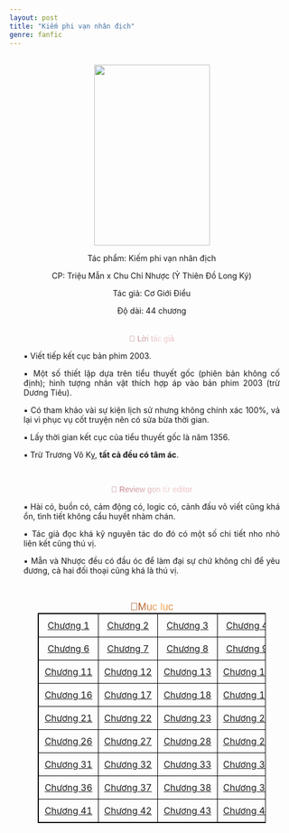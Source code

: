 ```yaml
---
layout: post
title: "Kiếm phi vạn nhân địch"
genre: fanfic
---
```

<div align="center">
&nbsp; &nbsp; <div class="separator" style="clear: both; text-align: center;"><a href="https://blogger.googleusercontent.com/img/b/R29vZ2xl/AVvXsEgp4aMzGeu8eFVVpxXyevERiCnj7vTcvDVdMEkSAcindRlOkgICyPlAGdZhnXtw0JX3qGZyOKCH_OJpzANaLmFg7Lje3ZyHN1OeI_IwsFsN44Q0eMn_8lE6Mzi6oaGv8v0Q1bw0XSY0_k09jSn2t3p4CYizCwccoBulP1sYMF2xnpt7Wn5aK77NxCDw8XM/s400/359086254-256-k306504.jpg" style="margin-left: 1em; margin-right: 1em;"><img border="0" data-original-height="400" data-original-width="256" height="320" src="https://blogger.googleusercontent.com/img/b/R29vZ2xl/AVvXsEgp4aMzGeu8eFVVpxXyevERiCnj7vTcvDVdMEkSAcindRlOkgICyPlAGdZhnXtw0JX3qGZyOKCH_OJpzANaLmFg7Lje3ZyHN1OeI_IwsFsN44Q0eMn_8lE6Mzi6oaGv8v0Q1bw0XSY0_k09jSn2t3p4CYizCwccoBulP1sYMF2xnpt7Wn5aK77NxCDw8XM/s320/359086254-256-k306504.jpg" width="205" /></a></div><p style="text-align: center;">Tác phẩm: Kiếm phi vạn nhân địch</p><p style="text-align: center;">CP: Triệu Mẫn x Chu Chỉ Nhược (Ỷ Thiên Đồ Long Ký)</p><p style="text-align: center;">Tác giả: Cơ Giới Điểu</p><p style="text-align: center;">Độ dài: 44 chương</p>

<div class="khung-ghi-chu" style="padding: 5px 25px; margin-bottom: 10px;">
  <p class="tieu-de-editor">
    <span class="color-change-effect" style="-webkit-background-clip: text !important; -webkit-text-fill-color: transparent !important; animation: 3s linear 0s infinite normal none running shine-effect; background-clip: text !important; background-size: 200% auto !important; background: linear-gradient(to right, #B76E79, #F2D4D4, #E8A1A4, #B76E79) 0% 0% / 200% text; font-family: 'Bungee', sans-serif; font-size: 100%;">💬 Lời tác giả</span>
  </p>
  <p style="text-align: justify;">▪️ Viết tiếp kết cục bản phim 2003.</p>
  <p style="text-align: justify;">▪️ Một số thiết lập dựa trên tiểu thuyết gốc (phiên bản không cố định); hình tượng nhân vật thích hợp áp vào bản phim 2003 (trừ Dương Tiêu).</p>
  <p style="text-align: justify;">▪️ Có tham khảo vài sự kiện lịch sử nhưng không chính xác 100%, vả lại vì phục vụ cốt truyện nên có sửa bừa thời gian.</p>
  <p style="text-align: justify;">▪️ Lấy thời gian kết cục của tiểu thuyết gốc là năm 1356.</p>
  <p style="text-align: justify;">▪️ Trừ Trương Vô Kỵ, <strong>tất cả đều có tâm ác</strong>.&nbsp;</p>
  <br>
  <p class="tieu-de-editor" style="text-align: center;">
    <span class="color-change-effect" style="-webkit-background-clip: text !important; -webkit-text-fill-color: transparent !important; animation: 3s linear 0s infinite normal none running shine-effect; background-clip: text !important; background-size: 200% auto !important; background: linear-gradient(to right, #B76E79, #F2D4D4, #E8A1A4, #B76E79) 0% 0% / 200% text; font-family: 'Bungee', sans-serif; font-size: 100%;">💬 Review gọn từ editor</span>
  </p>
  
  <p style="text-align: justify;">▪️ Hài có, buồn có, cảm động có, logic có, cảnh đấu võ viết cũng khá ổn, tình tiết không cẩu huyết nhàm chán.</p>
  <p style="text-align: justify;">▪️ Tác giả đọc khá kỹ nguyên tác do đó có một số chi tiết nho nhỏ liên kết cũng thú vị.</p>
  <p style="text-align: justify;">▪️ Mẫn và Nhược đều có đầu óc để làm đại sự chứ không chỉ để yêu đương, cả hai đối thoại cũng khá là thú vị.</p>
</div>
  <br>
<span class="color-change-effect" style="-webkit-background-clip: text !important; -webkit-text-fill-color: transparent !important; animation: 3s linear 0s infinite normal none running shine-effect; background-clip: text !important; background-size: 200% auto !important; background: linear-gradient(to right, #802B00, #FFB870, #CC5500, #802B00) 0% 0% / 200% text; font-family: 'Bungee', sans-serif; font-size: 130%;">🔖Mục lục</span><div id="chapter-list-container"><table style="border-collapse: collapse; border: 1px solid black; margin: 0px auto; max-width: 600px; width: 80%;"><tbody><tr><td style="border: 1px solid black; padding: 10px; text-align: center; white-space: nowrap;"><a href="https://nuabuocthanhtho.blogspot.com/2025/09/man-nhuoc-kiem-phi-van-nhan-ich-chuong-1.html">Chương 1</a></td><td style="border: 1px solid black; padding: 10px; text-align: center; white-space: nowrap;"><a href="https://nuabuocthanhtho.blogspot.com/2025/09/man-nhuoc-kiem-phi-van-nhan-ich-chuong-2.html">Chương 2</a></td><td style="border: 1px solid black; padding: 10px; text-align: center; white-space: nowrap;"><a href="https://nuabuocthanhtho.blogspot.com/2025/09/man-nhuoc-kiem-phi-van-nhan-ich-chuong-3.html">Chương 3</a></td><td style="border: 1px solid black; padding: 10px; text-align: center; white-space: nowrap;"><a href="https://nuabuocthanhtho.blogspot.com/2025/10/man-nhuoc-kiem-phi-van-nhan-ich-chuong-4.html">Chương 4</a></td><td style="border: 1px solid black; padding: 10px; text-align: center; white-space: nowrap;"><a href="https://nuabuocthanhtho.blogspot.com/2025/10/man-nhuoc-kiem-phi-van-nhan-ich-chuong-5.html">Chương 5</a></td></tr><tr><td style="border: 1px solid black; padding: 10px; text-align: center; white-space: nowrap;"><a href="https://nuabuocthanhtho.blogspot.com/2025/10/man-nhuoc-kiem-phi-van-nhan-ich-chuong-6.html">Chương 6</a></td><td style="border: 1px solid black; padding: 10px; text-align: center; white-space: nowrap;"><a href="LINK-CHƯƠNG-7">Chương 7</a></td><td style="border: 1px solid black; padding: 10px; text-align: center; white-space: nowrap;"><a href="LINK-CHƯƠNG-8">Chương 8</a></td><td style="border: 1px solid black; padding: 10px; text-align: center; white-space: nowrap;"><a href="LINK-CHƯƠNG-9">Chương 9</a></td><td style="border: 1px solid black; padding: 10px; text-align: center; white-space: nowrap;"><a href="LINK-CHƯƠNG-10">Chương 10</a></td></tr><tr><td style="border: 1px solid black; padding: 10px; text-align: center; white-space: nowrap;"><a href="LINK-CHƯƠNG-11">Chương 11</a></td><td style="border: 1px solid black; padding: 10px; text-align: center; white-space: nowrap;"><a href="LINK-CHƯƠNG-12">Chương 12</a></td><td style="border: 1px solid black; padding: 10px; text-align: center; white-space: nowrap;"><a href="LINK-CHƯƠNG-13">Chương 13</a></td><td style="border: 1px solid black; padding: 10px; text-align: center; white-space: nowrap;"><a href="LINK-CHƯƠNG-14">Chương 14</a></td><td style="border: 1px solid black; padding: 10px; text-align: center; white-space: nowrap;"><a href="LINK-CHƯƠNG-15">Chương 15</a></td></tr><tr><td style="border: 1px solid black; padding: 10px; text-align: center; white-space: nowrap;"><a href="LINK-CHƯƠNG-16">Chương 16</a></td><td style="border: 1px solid black; padding: 10px; text-align: center; white-space: nowrap;"><a href="LINK-CHƯƠNG-17">Chương 17</a></td><td style="border: 1px solid black; padding: 10px; text-align: center; white-space: nowrap;"><a href="LINK-CHƯƠNG-18">Chương 18</a></td><td style="border: 1px solid black; padding: 10px; text-align: center; white-space: nowrap;"><a href="LINK-CHƯƠNG-19">Chương 19</a></td><td style="border: 1px solid black; padding: 10px; text-align: center; white-space: nowrap;"><a href="LINK-CHƯƠNG-20">Chương 20</a></td></tr><tr><td style="border: 1px solid black; padding: 10px; text-align: center; white-space: nowrap;"><a href="LINK-CHƯƠNG-21">Chương 21</a></td><td style="border: 1px solid black; padding: 10px; text-align: center; white-space: nowrap;"><a href="LINK-CHƯƠNG-22">Chương 22</a></td><td style="border: 1px solid black; padding: 10px; text-align: center; white-space: nowrap;"><a href="LINK-CHƯƠNG-23">Chương 23</a></td><td style="border: 1px solid black; padding: 10px; text-align: center; white-space: nowrap;"><a href="LINK-CHƯƠNG-24">Chương 24</a></td><td style="border: 1px solid black; padding: 10px; text-align: center; white-space: nowrap;"><a href="LINK-CHƯƠNG-25">Chương 25</a></td></tr><tr><td style="border: 1px solid black; padding: 10px; text-align: center; white-space: nowrap;"><a href="LINK-CHƯƠNG-26">Chương 26</a></td><td style="border: 1px solid black; padding: 10px; text-align: center; white-space: nowrap;"><a href="LINK-CHƯƠNG-27">Chương 27</a></td><td style="border: 1px solid black; padding: 10px; text-align: center; white-space: nowrap;"><a href="LINK-CHƯƠNG-28">Chương 28</a></td><td style="border: 1px solid black; padding: 10px; text-align: center; white-space: nowrap;"><a href="LINK-CHƯƠNG-29">Chương 29</a></td><td style="border: 1px solid black; padding: 10px; text-align: center; white-space: nowrap;"><a href="LINK-CHƯƠNG-30">Chương 30</a></td></tr><tr><td style="border: 1px solid black; padding: 10px; text-align: center; white-space: nowrap;"><a href="LINK-CHƯƠNG-31">Chương 31</a></td><td style="border: 1px solid black; padding: 10px; text-align: center; white-space: nowrap;"><a href="LINK-CHƯƠNG-32">Chương 32</a></td><td style="border: 1px solid black; padding: 10px; text-align: center; white-space: nowrap;"><a href="LINK-CHƯƠNG-33">Chương 33</a></td><td style="border: 1px solid black; padding: 10px; text-align: center; white-space: nowrap;"><a href="LINK-CHƯƠNG-34">Chương 34</a></td><td style="border: 1px solid black; padding: 10px; text-align: center; white-space: nowrap;"><a href="LINK-CHƯƠNG-35">Chương 35</a></td></tr><tr><td style="border: 1px solid black; padding: 10px; text-align: center; white-space: nowrap;"><a href="LINK-CHƯƠNG-36">Chương 36</a></td><td style="border: 1px solid black; padding: 10px; text-align: center; white-space: nowrap;"><a href="LINK-CHƯƠNG-37">Chương 37</a></td><td style="border: 1px solid black; padding: 10px; text-align: center; white-space: nowrap;"><a href="LINK-CHƯƠNG-38">Chương 38</a></td><td style="border: 1px solid black; padding: 10px; text-align: center; white-space: nowrap;"><a href="LINK-CHƯƠNG-39">Chương 39</a></td><td style="border: 1px solid black; padding: 10px; text-align: center; white-space: nowrap;"><a href="LINK-CHƯƠNG-40">Chương 40</a></td></tr><tr><td style="border: 1px solid black; padding: 10px; text-align: center; white-space: nowrap;"><a href="LINK-CHƯƠNG-41">Chương 41</a></td><td style="border: 1px solid black; padding: 10px; text-align: center; white-space: nowrap;"><a href="LINK-CHƯƠNG-42">Chương 42</a></td><td style="border: 1px solid black; padding: 10px; text-align: center; white-space: nowrap;"><a href="LINK-CHƯƠNG-43">Chương 43</a></td><td style="border: 1px solid black; padding: 10px; text-align: center; white-space: nowrap;"><a href="LINK-CHƯƠNG-44">Chương 44</a></td><td style="border: 1px solid black; padding: 10px; text-align: center; white-space: nowrap;"><a href="LINK-CHƯƠNG-45">Lời kết</a></td></tr></tbody></table>
&nbsp; &nbsp; </div>
</div>
